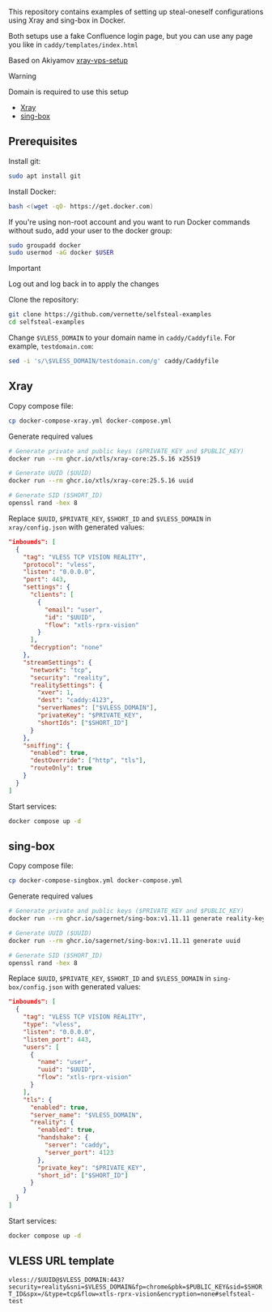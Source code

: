 This repository contains examples of setting up steal-oneself configurations using Xray and sing-box in Docker.

Both setups use a fake Confluence login page, but you can use any page you like in `caddy/templates/index.html`

Based on Akiyamov [xray-vps-setup](https://github.com/Akiyamov/xray-vps-setup)

> [!WARNING]
> Domain is required to use this setup

- [Xray](#xray)
- [sing-box](#sing-box)

## Prerequisites

Install git:

```bash
sudo apt install git
```

Install Docker:

```bash
bash <(wget -qO- https://get.docker.com)
```

If you're using non-root account and you want to run Docker commands without sudo, add your user to the docker group:

```bash
sudo groupadd docker
sudo usermod -aG docker $USER
```

> [!IMPORTANT]
> Log out and log back in to apply the changes

Clone the repository:

```bash
git clone https://github.com/vernette/selfsteal-examples
cd selfsteal-examples
```

Change `$VLESS_DOMAIN` to your domain name in `caddy/Caddyfile`. For example, `testdomain.com`:

```bash
sed -i 's/\$VLESS_DOMAIN/testdomain.com/g' caddy/Caddyfile
```

## Xray

Copy compose file:

```bash
cp docker-compose-xray.yml docker-compose.yml
```

Generate required values

```bash
# Generate private and public keys ($PRIVATE_KEY and $PUBLIC_KEY)
docker run --rm ghcr.io/xtls/xray-core:25.5.16 x25519

# Generate UUID ($UUID)
docker run --rm ghcr.io/xtls/xray-core:25.5.16 uuid

# Generate SID ($SHORT_ID)
openssl rand -hex 8
```

Replace `$UUID`, `$PRIVATE_KEY`, `$SHORT_ID` and `$VLESS_DOMAIN` in `xray/config.json` with generated values:

```json
"inbounds": [
  {
    "tag": "VLESS TCP VISION REALITY",
    "protocol": "vless",
    "listen": "0.0.0.0",
    "port": 443,
    "settings": {
      "clients": [
        {
          "email": "user",
          "id": "$UUID",
          "flow": "xtls-rprx-vision"
        }
      ],
      "decryption": "none"
    },
    "streamSettings": {
      "network": "tcp",
      "security": "reality",
      "realitySettings": {
        "xver": 1,
        "dest": "caddy:4123",
        "serverNames": ["$VLESS_DOMAIN"],
        "privateKey": "$PRIVATE_KEY",
        "shortIds": ["$SHORT_ID"]
      }
    },
    "sniffing": {
      "enabled": true,
      "destOverride": ["http", "tls"],
      "routeOnly": true
    }
  }
]
```

Start services:

```bash
docker compose up -d
```

## sing-box

Copy compose file:

```bash
cp docker-compose-singbox.yml docker-compose.yml
```

Generate required values

```bash
# Generate private and public keys ($PRIVATE_KEY and $PUBLIC_KEY)
docker run --rm ghcr.io/sagernet/sing-box:v1.11.11 generate reality-keypair

# Generate UUID ($UUID)
docker run --rm ghcr.io/sagernet/sing-box:v1.11.11 generate uuid

# Generate SID ($SHORT_ID)
openssl rand -hex 8
```

Replace `$UUID`, `$PRIVATE_KEY`, `$SHORT_ID` and `$VLESS_DOMAIN` in `sing-box/config.json` with generated values:

```json
"inbounds": [
  {
    "tag": "VLESS TCP VISION REALITY",
    "type": "vless",
    "listen": "0.0.0.0",
    "listen_port": 443,
    "users": [
      {
        "name": "user",
        "uuid": "$UUID",
        "flow": "xtls-rprx-vision"
      }
    ],
    "tls": {
      "enabled": true,
      "server_name": "$VLESS_DOMAIN",
      "reality": {
        "enabled": true,
        "handshake": {
          "server": "caddy",
          "server_port": 4123
        },
        "private_key": "$PRIVATE_KEY",
        "short_id": ["$SHORT_ID"]
      }
    }
  }
]
```

Start services:

```bash
docker compose up -d
```

## VLESS URL template

`vless://$UUID@$VLESS_DOMAIN:443?security=reality&sni=$VLESS_DOMAIN&fp=chrome&pbk=$PUBLIC_KEY&sid=$SHORT_ID&spx=/&type=tcp&flow=xtls-rprx-vision&encryption=none#selfsteal-test`
